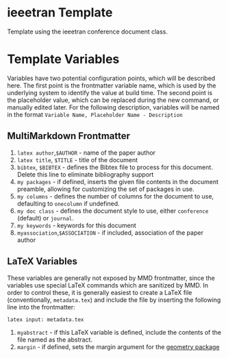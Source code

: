 # ieeetran Template

Template using the ieeetran conference document class.

# Template Variables

Variables have two potential configuration points, which will be described here. The first point is the frontmatter variable name, which is used by the underlying system to identify the value at build time. The second point is the placeholder value, which can be replaced during the new command, or manually edited later. For the following description, variables will be named in the format `Variable Name, Placeholder Name - Description`

## MultiMarkdown Frontmatter
1. `latex author`,`$AUTHOR` - name of the paper author
2. `latex title`, `$TITLE` - title of the document
3. `bibtex`, `$BIBTEX` - defines the Bibtex file to process for this document. Delete this line to eliminate bibliography support
4. `my packages` - if defined, inserts the given file contents in the document preamble, allowing for customizing the set of packages in use.
5. `my columns` - defines the number of columns for the document to use, defaulting to `onecolumn` if undefined.
6. `my doc class` - defines the document style to use, either `conference` (default) or `journal`.
7. `my keywords` - keywords for this document
8. `myassociation`,`$ASSOCIATION` - if included, association of the paper author

## LaTeX Variables

These variables are generally not exposed by MMD frontmatter, since the variables use special LaTeX commands which are sanitized by MMD. In order to control these, it is generally easiest to create a LaTeX file (conventionally, `metadata.tex`) and include the file by inserting the following line into the frontmatter:
```
latex input: metadata.tex
```

1. `myabstract` - if this LaTeX variable is defined, include the contents of the file named as the abstract.
2. `margin` - if defined, sets the margin argument for the [geometry package](http://www.ctan.org/tex-archive/macros/latex/contrib/geometry)
